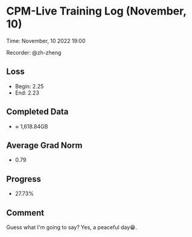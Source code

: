 
# CPM-Live Training Log (November, 10)

Time: November, 10 2022 19:00

Recorder: @zh-zheng

## Loss
- Begin: 2.25
- End: 2.23
	
## Completed Data
- $\approx$ 1,618.84GB

## Average Grad Norm
- 0.79

## Progress
- 27.73%

## Comment

Guess what I'm going to say? Yes, a peaceful day😁.
